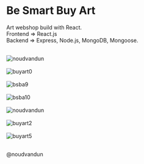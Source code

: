 <h1>Be Smart Buy Art</h1> 

Art webshop build with React.<br>
Frontend => React.js<br>
Backend => Express, Node.js, MongoDB, Mongoose.<br><br>


![noudvandun](https://user-images.githubusercontent.com/38325801/175901571-1ccd90d3-934d-4691-92b0-64a681196615.png)<br><br>
![buyart0](https://user-images.githubusercontent.com/38325801/137920475-165459e0-a095-4e26-aea8-c0141eff109e.png)<br><br>
![bsba9](https://user-images.githubusercontent.com/38325801/174313103-2c426767-b90b-4939-8d3a-e228218b5c51.png)<br><br>
![bsba10](https://user-images.githubusercontent.com/38325801/175901590-528088b6-ff4c-44d1-890c-91f20a5da86b.png)<br><br>
![noudvandun](https://user-images.githubusercontent.com/38325801/142725768-43631b94-81be-4db1-9a91-b78c1bbaab43.png)<br><br>
![buyart2](https://user-images.githubusercontent.com/38325801/137291967-0eb3ed25-2682-44f8-b021-0af045a2af7e.png)<br><br>
![buyart5](https://user-images.githubusercontent.com/38325801/138449435-d5d077cc-51d1-4421-8e3c-13ae0aee0a95.png)<br><br>

@noudvandun